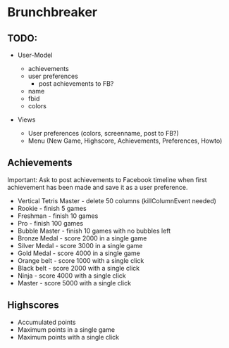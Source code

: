 # Brunchbreaker

## TODO:

- User-Model
  - achievements
  - user preferences
    - post achievements to FB?
  - name
  - fbid
  - colors

- Views
  - User preferences (colors, screenname, post to FB?)
  - Menu (New Game, Highscore, Achievements, Preferences, Howto)

## Achievements

  Important: Ask to post achievements to Facebook timeline when first achievement has been made and save it as
  a user preference.

- Vertical Tetris Master - delete 50 columns (killColumnEvent needed)
- Rookie - finish 5 games
- Freshman - finish 10 games
- Pro - finish 100 games
- Bubble Master - finish 10 games with no bubbles left
- Bronze Medal - score 2000 in a single game
- Silver Medal - score 3000 in a single game
- Gold Medal - score 4000 in a single game
- Orange belt - score 1000 with a single click
- Black belt - score 2000 with a single click
- Ninja - score 4000 with a single click
- Master - score 5000 with a single click

## Highscores

- Accumulated points
- Maximum points in a single game
- Maximum points with a single click